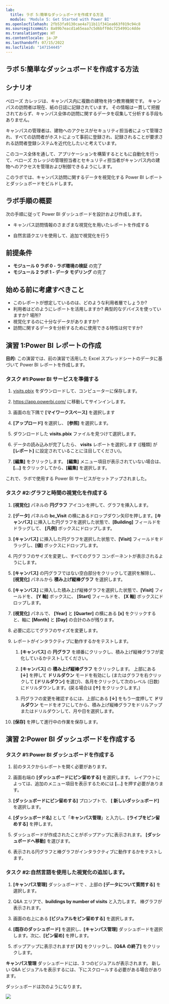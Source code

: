 ```yaml
---
lab:
  title: ラボ 5:簡単なダッシュボードを作成する方法
  module: 'Module 5: Get Started with Power BI'
ms.openlocfilehash: 2fb53fa9130cae4a711b11f341ea663f019c94c8
ms.sourcegitcommit: 8a89b7eacd1a65eaa7c5d6bff0dc7254991c4dde
ms.translationtype: HT
ms.contentlocale: ja-JP
ms.lasthandoff: 07/15/2022
ms.locfileid: "147154445"
---
```

## <a name="lab-5-how-to-build-a-simple-dashboard"></a>ラボ 5:簡単なダッシュボードを作成する方法

## <a name="scenario"></a>シナリオ

ベローズ カレッジは、キャンパス内に複数の建物を持つ教育機関です。 キャンパスの訪問者は現在、紙の日誌に記録されています。 その情報は一貫して把握されておらず、キャンパス全体の訪問に関するデータを収集して分析する手段もありません。

キャンパスの管理者は、建物へのアクセスがセキュリティ担当者によって管理され、すべての訪問者がホストによって事前に登録され、記録されることが要求される訪問者登録システムを近代化したいと考えています。

このコース全体を通して、アプリケーションを構築するとともに自動化を行って、ベローズ カレッジの管理担当者とセキュリティ担当者がキャンパス内の建物へのアクセスを管理および制御できるようにします。

このラボでは、キャンパス訪問に関するデータを視覚化する Power BI レポートとダッシュボードをビルドします。

## <a name="high-level-lab-steps"></a>ラボ手順の概要

次の手順に従って Power BI ダッシュボードを設計および作成します。

-   キャンパス訪問情報のさまざまな視覚化を用いたレポートを作成する

-   自然言語クエリを使用して、追加で視覚化を行う

## <a name="prerequisites"></a>前提条件

- **モジュール 0 ラボ 0 - ラボ環境の検証** の完了
- **モジュール 2 ラボ 1 - データ モデリング** の完了

## <a name="things-to-consider-before-you-begin"></a>始める前に考慮すべきこと

-   このレポートが想定しているのは、どのような利用者層でしょうか?
-   利用者はどのようにレポートを活用しますか? 典型的なデバイスを使っていますか? 場所?
-   視覚化するのに十分なデータがありますか?
-   訪問に関するデータを分析するために使用できる特性は何ですか?

## <a name="exercise-1-create-power-bi-report"></a>演習 1:Power BI レポートの作成

**目的:** この演習では、前の演習で活用した Excel スプレッドシートのデータに基づいて Power BI レポートを作成します。

### <a name="task-1-prepare-power-bi-service"></a>タスク \#1:Power BI サービスを準備する

1.  [visits.pbix](https://github.com/MicrosoftLearning/PL-900-Microsoft-Power-Platform-Fundamentals/raw/master/Allfiles/visits.pbix) をダウンロードして、コンピューターに保存します。

2.  <https://app.powerbi.com/> に移動してサインインします。

3.  画面の左下隅で **[マイワークスペース]** を選択します

4.  **[アップロード]** を選択し、 **[参照]** を選択します。

6.  ダウンロードした **visits.pbix** ファイルを見つけて選択します。

7.  データの読み込みが完了したら、 **visits** レポートを選択します ([種類] が **[レポート]** に設定されていることに注目してください)。

8.  **[編集]** をクリックします。 **[編集]** メニュー項目が表示されていない場合は、**[...]** をクリックしてから、**[編集]** を選択します。

これで、ラボで使用する Power BI サービスがセットアップされました。

### <a name="task-2-create-chart-and-time-visualizations"></a>タスク \#2:グラフと時間の視覚化を作成する

1.  **[視覚化]** パネルの **円グラフ** アイコンを押して、グラフを挿入します。

2.  **[データ]** パネルの **bc_Visit** の横にあるドロップダウン矢印を押します。**[キャンバス]** に挿入した円グラフを選択した状態で、**[Building]** フィールドをドラッグして、 **[凡例]** ボックスにドロップします。

3.  **[キャンバス]** に挿入した円グラフを選択した状態で、**[Visit]** フィールドをドラッグし、**[値]** ボックスにドロップします。

4.  円グラフのサイズを変更し、すべてのグラフ コンポーネントが表示されるようにします。

5.  **[キャンバス]** の円グラフではない空白部分をクリックして選択を解除し、**[視覚化]** パネルから **積み上げ縦棒グラフ** を選択します。

6.  **[キャンバス]** に挿入した積み上げ縦棒グラフを選択した状態で、**[Visit]** フィールドを、 **[Y 軸]** ボックスに、 **[Start]** フィールドを、 **[X 軸]** ボックスにドロップします。

8.  **[視覚化]** パネルで、 **[Year]** と **[Quarter]** の横にある **[x]** をクリックすると、軸に **[Month]** と **[Day]** の合計のみが残ります。

9.  必要に応じてグラフのサイズを変更します。

10. レポートがインタラクティブに動作するかをテストします。

    1.  **[キャンバス]** の **円グラフ** を順番にクリックし、積み上げ縦棒グラフが変化しているかテストしてください。

    2.  **[キャンバス]** の **積み上げ縦棒グラフ** をクリックします。 上部にある **[↓]** を押して **ドリルダウン** モードを有効にし (またはグラフを右クリックして **[ドリルダウン]** を選び)、各月をクリックして次のレベル (日数) にドリルダウンします。(戻る場合は **[↑]** をクリックします。)

    3.  円グラフの変更を確認するには、上部にある **[↓]** をもう一度押して **ドリルダウン** モードをオフにしてから、積み上げ縦棒グラフをドリルアップまたはドリルダウンして、月や日を選択します。

11. **[保存]** を押して進行中の作業を保存します。

## <a name="exercise-2-create-power-bi-dashboard"></a>演習 2:Power BI ダッシュボードを作成する

### <a name="task-1-create-power-bi-dashboard"></a>タスク \#1:Power BI ダッシュボードを作成する

1.  前のタスクからレポートを開く必要があります。

2.  画面右端の **[ダッシュボードにピン留めする]** を選択します。 レイアウトによっては、追加のメニュー項目を表示するためには **[...]** を押す必要があります。

3.  **[ダッシュボードにピン留めする]** プロンプトで、 **[ 新しいダッシュボード]** を選択します。

4.  **[ダッシュボード名]** として「**キャンパス管理**」と入力し、**[ライブをピン留めする]** を押します。

5.  ダッシュボードが作成されたことがポップアップに表示されます。 **[ダッシュボードへ移動]** を選びます。

6.  表示される円グラフと棒グラフがインタラクティブに動作するかをテストします。

### <a name="task-2-add-visualizations-using-natural-language"></a>タスク \#2:自然言語を使用した視覚化の追加します。

1.  **[キャンパス管理]** ダッシュボードで 、上部の **[データについて質問する]** を選択します。

2.  Q&A エリアで、**buildings by number of visits** と入力します。 棒グラフが表示されます。

3.  画面の右上にある **[ビジュアルをピン留めする]** を選択します。

4.  **[既存のダッシュボード]** を選択し、**[キャンパス管理]** ダッシュボードを選択します。次に、**[ピン留め]** を押します。

5.  ポップアップに表示されますが **[X]** をクリックし、**[Q&A の終了]** をクリックします。

**キャンパス管理** ダッシュボードには、3 つのビジュアルが表示されます。 新しい Q&A ビジュアルを表示するには、下にスクロールする必要がある場合があります。

ダッシュボードは次のようになります。

![](media/5-powerbi-result.png)